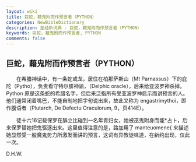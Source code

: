 ```yaml
---
layout: wiki
title: 巨蛇，藉鬼附而作预言者（PYTHON）
categories: NewBibleDictionary
description: 圣经新词典 - 巨蛇，藉鬼附而作预言者（PYTHON）
keywords: 巨蛇，藉鬼附而作预言者, PYTHON
comments: false
---
```


## 巨蛇，藉鬼附而作预言者（PYTHON）

　　在希腊神话中，有一条蛇或龙，居住在柏那萨斯山（Mt Parnassus）下的庇陀（Pytho），负责看守特尔腓神谕，（Delphic oracle），后来给亚波罗神杀掉。Python 原是这条蛇的希腊名字，但后来泛指所有受亚波罗神启示而讲预言的人。他们通常闭着嘴巴，不能自制地把字句说出来，故此又称为 engastrimythoi，即作腹语者（Plutarch, De Defectu Oraculorum, 9，页414E）。

　　徒十六16记载保罗在腓立比碰到一名年青妇女，她被巫鬼附身而能*占卜，后来保罗替她把鬼驱逐出来。这里值得注意的是，路加用了 manteuomene{ 来描述她显然受一股魔鬼势力所激发而讲的预言，这词有异教徒味道，在新约出现，仅此一次。

D.H.W.










